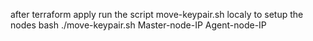 after terraform apply 
run the script move-keypair.sh localy to setup the nodes
bash ./move-keypair.sh Master-node-IP Agent-node-IP
